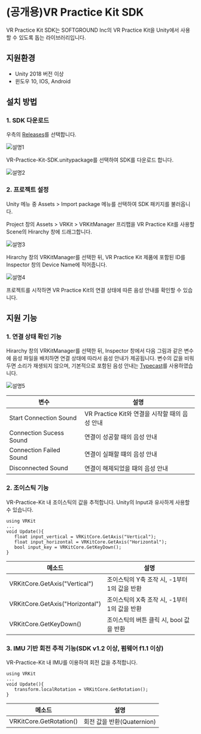 # (공개용)VR Practice Kit SDK

VR Practice Kit SDK는 SOFTGROUND Inc의 VR Practice Kit을 Unity에서 사용할 수 있도록 돕는 라이브러리입니다.

## 지원환경
* Unity 2018 버전 이상
* 윈도우 10, IOS, Android

## 설치 방법

### 1. SDK 다운로드
우측의 [Releases](https://github.com/sgkim6326/VR-Practice-Kit-SDK/releases)를 선택합니다.

![설명1](https://user-images.githubusercontent.com/48825287/105766564-43fb9f00-5f9d-11eb-8c40-36fb01dc1997.png)  


VR-Practice-Kit-SDK.unitypackage를 선택하여 SDK를 다운로드 합니다.

![설명2](https://user-images.githubusercontent.com/48825287/105766849-9937b080-5f9d-11eb-959b-9e4f088eaccc.png)  

### 2. 프로젝트 설정
Unity 메뉴 중 Assets > Import package 메뉴를 선택하여 SDK 패키지를 불러옵니다.

Project 창의 Assets > VRKit > VRKitManager 프리팹을 VR Practice Kit를 사용할 Scene의 Hirarchy 창에 드래그합니다.

![설명3](https://user-images.githubusercontent.com/48825287/105768227-6db5c580-5f9f-11eb-965b-c32caa7b3497.png)


Hirarchy 창의 VRKitManager를 선택한 뒤, VR Practice Kit 제품에 포함된 ID를 Inspector 창의 Device Name에 적어줍니다.

![설명4](https://user-images.githubusercontent.com/48825287/105768770-3693e400-5fa0-11eb-83b4-869a3186d4db.png)


프로젝트를 시작하면 VR Practice Kit의 연결 상태에 따른 음성 안내를 확인할 수 있습니다.

## 지원 기능

### 1. 연결 상태 확인 기능
Hirarchy 창의 VRKitManager를 선택한 뒤, Inspector 창에서 다음 그림과 같은 변수에 음성 파일을 배치하면 연결 상태에 따라서 음성 안내가 제공됩니다.
변수의 값을 비워두면 소리가 재생되지 않으며, 기본적으로 포함된 음성 안내는 [Typecast](https://typecast.ai/)를 사용하였습니다.

![설명5](https://user-images.githubusercontent.com/48825287/105769268-ee28f600-5fa0-11eb-9a38-fb741eeb4dfe.png) 


|변수|설명|
|------|---|
|Start Connection Sound|VR Practice Kit와 연결을 시작할 때의 음성 안내|
|Connection Sucess Sound|연결이 성공할 때의 음성 안내|
|Connection Failed Sound|연결이 실패할 떄의 음성 안내|
|Disconnected Sound|연결이 해제되었을 때의 음성 안내|

### 2. 조이스틱 기능
VR-Practice-Kit 내 조이스틱의 값을 추적합니다.
Unity의 Input과 유사하게 사용할 수 있습니다.
```
using VRKit
...
void Update(){
   float input_vertical = VRKitCore.GetAxis("Vertical");
   float input_horizontal = VRKitCore.GetAxis("Horizontal");
   bool input_key = VRKitCore.GetKeyDown();
}
```
|메소드|설명|
|------|---|
|VRKitCore.GetAxis("Vertical")|조이스틱의 Y축 조작 시, -1부터 1의 값을 반환|
|VRKitCore.GetAxis("Horizontal")|조이스틱의 X축 조작 시, -1부터 1의 값을 반환|
|VRKitCore.GetKeyDown()|조이스틱의 버튼 클릭 시, bool 값을 반환|
### 3. IMU 기반 회전 추적 기능(SDK v1.2 이상, 펌웨어 f1.1 이상)
VR-Practice-Kit 내 IMU를 이용하여 회전 값을 추적합니다.
```
using VRKit
...
void Update(){
   transform.localRotation = VRKitCore.GetRotation();
}
```
|메소드|설명|
|------|---|
|VRKitCore.GetRotation()|회전 값을 반환(Quaternion)|
